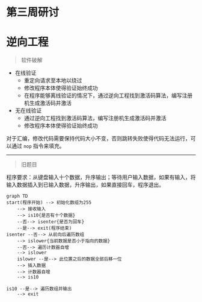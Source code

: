 # 第三周研讨

# 逆向工程

> 软件破解

- 在线验证
  - 重定向请求至本地以绕过
  - 修改程序本体使得验证始终成功
  - 在程序能够离线验证的情况下，通过逆向工程找到激活码算法，编写注册机生成激活码并激活
- 无在线验证
  - 通过逆向工程找到激活码算法，编写注册机生成激活码并激活
  - 修改程序本体使得验证始终成功

对于汇编，修改代码需要保持代码大小不变，否则跳转失败使得代码无法运行，可以通过 `nop` 指令来填充。

---

> 旧题目

程序要求：从键盘输入十个数据，升序输出；等待用户输入数据，如果有输入，将输入数据插入到已输入数据，升序输出，如果直接回车，程序退出。

```mermaid
graph TD
start(程序开始) --> 初始化数组为255
    --> 接收输入
    --> is10{是否有十个数据}
    --否--> isenter{是否为回车}
    --是--> exit(程序结束)
isenter --否--> 从前向后遍历数组
    --> islower{当前数据是否小于指向的数据}
    --否--> 遍历计数器自增
    --> islower
    islower --是--> 此位置之后的数据全部后移一位
    --> 插入数据
    --> 计数器自增
    --> is10

is10 --是--> 遍历数组并输出
    --> exit
```
